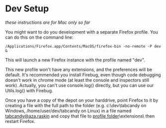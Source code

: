 # Dev Setup #

_these instructions are for Mac only so far_

You might want to do you development with a separate Firefox profile. You can do this on the command line:

```
/Applications/Firefox.app/Contents/MacOS/firefox-bin -no-remote -P dev &
```

This will launch a new Firefox instance with the profile named "dev".

This new profile won't have any extensions, and the preferences will be default. It's recommended you install Firebug, even though code debugging doesn't work in chrome mode (at least the console and inspectors still work). Actually, you can't use console.log() directly, but you can use our Utils.log() with Firebug.

Once you have a copy of the depot on your harddrive, point Firefox to it by creating a file with the full path to the folder (e.g. c:\dev\tabcandy on Windows, /home/user/dev/tabcandy on Linux) in a file named tabcandy@aza.raskin and copy that file to [profile folder](your.md)\extensions\ then restart Firefox.